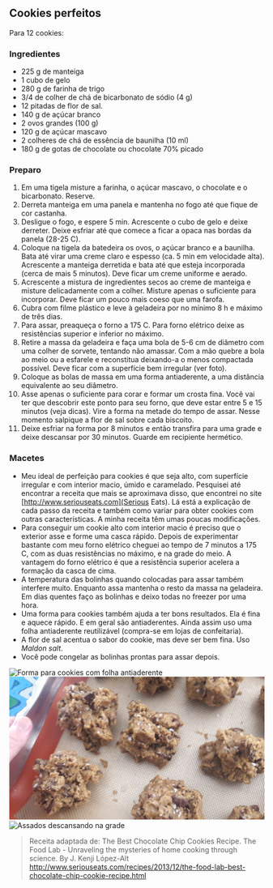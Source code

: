## Cookies perfeitos

Para 12 cookies:

### Ingredientes
* 225 g de manteiga
* 1 cubo de gelo
* 280 g de farinha de trigo
* 3/4 de colher de chá de bicarbonato de sódio (4 g)
* 12 pitadas de flor de sal.
* 140 g de açúcar branco
* 2 ovos grandes (100 g)
* 120 g de açúcar mascavo
* 2 colheres de chá de essência de baunilha (10 ml)
* 180 g de gotas de chocolate ou chocolate 70% picado


### Preparo

1. Em uma tigela misture a farinha, o açúcar mascavo, o chocolate e o
   bicarbonato. Reserve.
2. Derreta  manteiga em uma panela e mantenha no fogo até que fique de
   cor castanha.
3. Desligue o fogo, e espere 5 min. Acrescente o cubo de gelo e deixe
   derreter. Deixe esfriar até que comece a ficar a opaca nas bordas
   da panela (28-25 C).
4. Coloque na tigela da batedeira os ovos, o açúcar branco e a
   baunilha. Bata até virar uma creme claro e espesso (ca. 5 min em
   velocidade alta). Acrescente a manteiga derretida e bata até que
   esteja incorporada (cerca de mais 5 minutos). Deve ficar um creme
   uniforme e aerado.
5. Acrescente a mistura de ingredientes secos ao creme de manteiga e
   misture delicadamente com a colher. Misture apenas o suficiente
   para incorporar. Deve ficar um pouco mais coeso que uma farofa.
6. Cubra com filme plástico e leve à geladeira por no mínimo 8 h e
   máximo de três dias.
7. Para assar, preaqueça o forno a 175 C. Para forno elétrico deixe
   as resistências superior e inferior no máximo.
8. Retire a massa da geladeira e faça uma bola de 5-6 cm de diâmetro
   com uma colher de sorvete, tentando não amassar. Com a mão quebre a
   bola ao meio ou a esfarele e reconstitua deixando-a o menos
   compactada possível. Deve ficar com a superfície bem irregular (ver
   foto).
9. Coloque as bolas de massa em uma forma antiaderente, a uma
   distância equivalente ao seu diâmetro.
10. Asse apenas o suficiente para corar e formar um crosta fina.  Você
	vai ter que descobrir este ponto para seu forno, que deve estar
	entre 5 e 15 minutos (veja dicas). Vire a forma na metade do tempo
	de assar. Nesse momento salpique a flor de sal sobre cada
	biscoito.
11. Deixe esfriar na forma por 8 minutos e então transfira para uma
    grade e deixe descansar por 30 minutos. Guarde em recipiente hermético.


### Macetes

* Meu ideal de perfeição para cookies é que seja alto, com superfície
  irregular e com interior macio, úmido e caramelado. Pesquisei até
  encontrar a receita que mais se aproximava disso, que encontrei no
  site [http://www.seriouseats.com](Serious Eats). Lá está a
  explicação de cada passo da receita e também como variar para obter
  cookies com outras características. A minha receita têm umas poucas
  modificações.
* Para conseguir um cookie alto com interior macio é preciso que o
  exterior asse e forme uma casca rápido. Depois de experimentar
  bastante com meu forno elétrico cheguei ao tempo de 7 minutos a 175 C, com 
  as duas resistências no máximo, e na grade do meio. A vantagem do
  forno elétrico é que a resistência superior acelera a formação da
  casca de cima.
* A temperatura das bolinhas quando colocadas para assar também
    interfere muito.  Enquanto assa mantenha o resto da massa na
    geladeira. Em dias quentes faço as bolinhas e deixo todas no
    freezer por uma hora.
* Uma forma para cookies também ajuda a ter bons resultados. Ela é
  fina e aquece rápido. E em geral são antiaderentes. Ainda assim uso
  uma folha antiaderente reutilizável (compra-se em lojas de
  confeitaria).
* A flor de sal acentua o sabor do cookie, mas deve ser bem fina. Uso *Maldon salt*. 
* Você pode congelar as bolinhas prontas para assar depois.

  
![](figs/cookies1.jpg "Forma para cookies com folha antiaderente")
![](figs/cookies4.jpg "Bolinhas de massa para assar")
![](figs/cookies3.jpg "Assados descansando na grade")
  
> Receita adaptada de: The Best Chocolate Chip Cookies Recipe. The Food Lab - Unraveling the mysteries of home cooking through science. By J. Kenji López-Alt http://www.seriouseats.com/recipes/2013/12/the-food-lab-best-chocolate-chip-cookie-recipe.html
